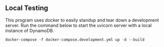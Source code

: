## Local Testing

This program uses docker to easily standup and tear down a development server. Run the command below to start the uvicorn server with a local instance of DynamoDB.

```commandline
docker-compose -f docker-compose.development.yml up -d --build
```